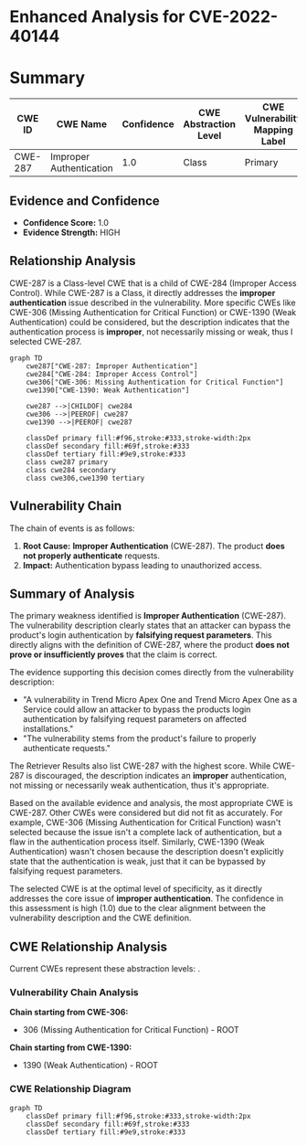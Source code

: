 # Enhanced Analysis for CVE-2022-40144

# Summary
| CWE ID | CWE Name | Confidence | CWE Abstraction Level | CWE Vulnerability Mapping Label | CWE-Vulnerability Mapping Notes |
|---|---|---|---|---|---|
| CWE-287 | Improper Authentication | 1.0 | Class | Primary | Allowed-with-Review |

## Evidence and Confidence

*   **Confidence Score:** 1.0
*   **Evidence Strength:** HIGH

## Relationship Analysis
CWE-287 is a Class-level CWE that is a child of CWE-284 (Improper Access Control). While CWE-287 is a Class, it directly addresses the **improper authentication** issue described in the vulnerability. More specific CWEs like CWE-306 (Missing Authentication for Critical Function) or CWE-1390 (Weak Authentication) could be considered, but the description indicates that the authentication process is **improper**, not necessarily missing or weak, thus I selected CWE-287.

```mermaid
graph TD
    cwe287["CWE-287: Improper Authentication"]
    cwe284["CWE-284: Improper Access Control"]
    cwe306["CWE-306: Missing Authentication for Critical Function"]
    cwe1390["CWE-1390: Weak Authentication"]

    cwe287 -->|CHILDOF| cwe284
    cwe306 -->|PEEROF| cwe287
    cwe1390 -->|PEEROF| cwe287

    classDef primary fill:#f96,stroke:#333,stroke-width:2px
    classDef secondary fill:#69f,stroke:#333
    classDef tertiary fill:#9e9,stroke:#333
    class cwe287 primary
    class cwe284 secondary
    class cwe306,cwe1390 tertiary
```

## Vulnerability Chain
The chain of events is as follows:
1.  **Root Cause:** **Improper Authentication** (CWE-287). The product **does not properly authenticate** requests.
2.  **Impact:** Authentication bypass leading to unauthorized access.

## Summary of Analysis
The primary weakness identified is **Improper Authentication** (CWE-287). The vulnerability description clearly states that an attacker can bypass the product's login authentication by **falsifying request parameters**. This directly aligns with the definition of CWE-287, where the product **does not prove or insufficiently proves** that the claim is correct.

The evidence supporting this decision comes directly from the vulnerability description:
*   "A vulnerability in Trend Micro Apex One and Trend Micro Apex One as a Service could allow an attacker to bypass the products login authentication by falsifying request parameters on affected installations."
*   "The vulnerability stems from the product's failure to properly authenticate requests."

The Retriever Results also list CWE-287 with the highest score. While CWE-287 is discouraged, the description indicates an **improper** authentication, not missing or necessarily weak authentication, thus it's appropriate.

Based on the available evidence and analysis, the most appropriate CWE is CWE-287. Other CWEs were considered but did not fit as accurately. For example, CWE-306 (Missing Authentication for Critical Function) wasn't selected because the issue isn't a complete lack of authentication, but a flaw in the authentication process itself. Similarly, CWE-1390 (Weak Authentication) wasn't chosen because the description doesn't explicitly state that the authentication is weak, just that it can be bypassed by falsifying request parameters.

The selected CWE is at the optimal level of specificity, as it directly addresses the core issue of **improper authentication**. The confidence in this assessment is high (1.0) due to the clear alignment between the vulnerability description and the CWE definition.


## CWE Relationship Analysis

Current CWEs represent these abstraction levels: .


### Vulnerability Chain Analysis

**Chain starting from CWE-306:**
- 306 (Missing Authentication for Critical Function) - ROOT


**Chain starting from CWE-1390:**
- 1390 (Weak Authentication) - ROOT



### CWE Relationship Diagram

```mermaid
graph TD
    classDef primary fill:#f96,stroke:#333,stroke-width:2px
    classDef secondary fill:#69f,stroke:#333
    classDef tertiary fill:#9e9,stroke:#333
```